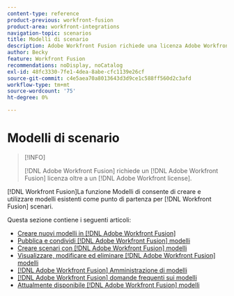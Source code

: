 ```yaml
---
content-type: reference
product-previous: workfront-fusion
product-area: workfront-integrations
navigation-topic: scenarios
title: Modelli di scenario
description: Adobe Workfront Fusion richiede una licenza Adobe Workfront Fusion oltre a una licenza Adobe Workfront.
author: Becky
feature: Workfront Fusion
recommendations: noDisplay, noCatalog
exl-id: 48fc3330-7fe1-4dea-8abe-cfc1139e26cf
source-git-commit: c4e5aea70a8013643d3d9ce1c588ff560d2c3afd
workflow-type: tm+mt
source-wordcount: '75'
ht-degree: 0%

---
```


# Modelli di scenario

>[!INFO]
>
>[!DNL Adobe Workfront Fusion] richiede un [!DNL Adobe Workfront Fusion] licenza oltre a un [!DNL Adobe Workfront license].

[!DNL Workfront Fusion]La funzione Modelli di consente di creare e utilizzare modelli esistenti come punto di partenza per [!DNL Workfront Fusion] scenari.

Questa sezione contiene i seguenti articoli:

* [Creare nuovi modelli in [!DNL Adobe Workfront Fusion]](../../../workfront-fusion/scenarios/templates/create-new-fusion-templates.md)
* [Pubblica e condividi [!DNL Adobe Workfront Fusion] modelli](../../../workfront-fusion/scenarios/templates/publish-and-share-fusion-templates.md)
* [Creare scenari con [!DNL Adobe Workfront Fusion] modelli](../../../workfront-fusion/scenarios/templates/create-scenarios-with-fusion-templates.md)
* [Visualizzare, modificare ed eliminare [!DNL Adobe Workfront Fusion] modelli](../../../workfront-fusion/scenarios/templates/view-edit-and-delete-fusion-templates.md)
* [[!DNL Adobe Workfront Fusion] Amministrazione di modelli](../../../workfront-fusion/scenarios/templates/fusion-templates-adminstration.md)
* [[!DNL Adobe Workfront Fusion] domande frequenti sui modelli](../../../workfront-fusion/scenarios/templates/fusion-templates-faqs.md)
* [Attualmente disponibile [!DNL Adobe Workfront Fusion] modelli](../../../workfront-fusion/scenarios/templates/currently-available-fusion-templates.md)
